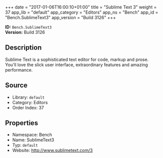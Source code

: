 ﻿+++
date = "2017-01-06T16:00:10+01:00"
title = "Sublime Text 3"
weight = 37
app_lib = "default"
app_category = "Editors"
app_ns = "Bench"
app_id = "Bench.SublimeText3"
app_version = "Build 3126"
+++

**ID:** `Bench.SublimeText3`  
**Version:** Build 3126  
<!--more-->

## Description
Sublime Text is a sophisticated text editor for code, markup and prose.
You'll love the slick user interface, extraordinary features and amazing performance.

## Source

* Library: `default`
* Category: Editors
* Order Index: 37

## Properties

* Namespace: Bench
* Name: SublimeText3
* Typ: `default`
* Website: <http://www.sublimetext.com/3>

